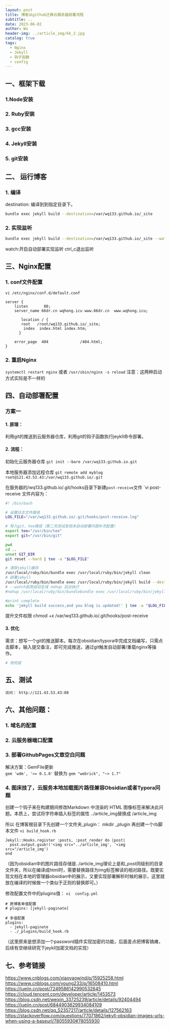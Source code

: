 ```yaml
---
layout: post
title: 博客从github迁移云服务器部署流程
subtitle: ..
date: 2023-06-02
author: Wu
header-img: ../article_img/kb_2.jpg
catalog: true
tags:
  - Nginx
  - Jekyll
  - 钩子函数
  - config
---
```


## 一、框架下载
### 1.Node安装

### 2. Ruby安装

### 3. gcc安装

### 4. Jekyll安装

### 5. git安装

## 二、 运行博客

### 1. 编译
destination: 编译到到指定目录下。
```bash
bundle exec jekyll build --destination=/var/wq133.github.io/_site
```

### 2. 实现监听
```bash
bundle exec jekyll build --destination=/var/wq133.github.io/_site --watch
```
watch:开启自动部署实现监听
ctrl_c退出监听

## 三、Nginx配置

### 1. conf文件配置
`vi /etc/nginx/conf.d/default.conf`
```
server {
    listen       80;
    server_name 66dr.cn wqhong.icu www.66dr.cn  www.wqhong.icu;
    
       location / {
       root   /root/wq133.github.io/_site;
        index  index.html index.htm;
      }

    error_page  404              /404.html; 
}
```

### 2. 重启Nginx
`systemctl restart nginx`
或者 `/usr/sbin/nginx -s reload`
注意：这两种启动方式实际是不一样的
## 四、自动部署配置

### 方案一

#### 1. 原理：
利用git的推送到云服务器仓库，利用git的钩子函数执行jeykll命令部署。
#### 2. 流程：
初始化云服务器仓库
 `git init --bare /var/wq133.github.io.git`

本地服务器添加远程仓库
`git remote add myblog root@121.43.53.43:/var/wq133.github.io/.git`

在服务器的/wq133.github.io/.git/hooks目录下新建`post-receive`文件
`vi post-receive
文件内容为：
```bash
#! /bin/bash

# 设置日志文件路径
LOG_FILE="/var/wq133.github.io/.git/hooks/post-receive.log"

# 导入git、tee路径（第二天测试发现未自动部署问题补充配置）
export tee="/usr/bin/tee"
export git="/usr/bin/git"

pwd
cd ..
unset GIT_DIR
git reset --hard | tee -a "$LOG_FILE"

# 清除jekyll缓存
/usr/local/ruby/bin/bundle exec /usr/local/ruby/bin/jekyll clean
# 部署jekyll
/usr/local/ruby/bin/bundle exec /usr/local/ruby/bin/jekyll build --destination=/var/wq133.github.io/_site --config /var/wq133.github.io/_config.yml
# --watch启用自动生成 nohup 后台执行
#nohup /usr/local/ruby/bin/bundlebundle exec /usr/local/ruby/bin/jekyll build --destination=/var/wq133.github.io/_site > /var/wq133.github.io/jekyll.log 2>&1 &

#print complete
echo 'jekyll build success,and you blog is updated!' | tee -a "$LOG_FILE"

```

提升文件权限
chmod +x /var/wq133.github.io/.git/hooks/post-receive

#### 3. 优化
需求：想写一个git的推送脚本。每次在obsidian/typora中完成文档编写，只需点击脚本，输入提交备注，即可完成推送，通过git触发自动部署/重载nginx等操作。
```python
# 待完成
```

## 五、测试 
	访问： http://121.43.53.43:80

## 六、其他问题：
### 1. 域名的配置


### 2. 云服务器端口配置



### 3. 部署GithubPages文章空白问题
解决方案：GemFile更新  
`gem 'wdm', '>= 0.1.0'`
替换为
`gem "webrick", "~> 1.7"`

### 4. 图床挂了，云服务本地加载图片路径兼容Obsidian或者Typora问题

 创建一个钩子来在构建期间修改Markdown 中渲染的 HTML 图像标签来解决此问题。本质上，尝试将字符串插入标签的属性 ../article_img替换成 /article_img
 
 所以 在博客根目录下先创建一个文件夹_plugin：
 mkdir _plugin
 再创建一个rb脚本文件
`vi build_hook.rb`
```
Jekyll::Hooks.register :posts, :post_render do |post|
  post.output.gsub!('<img src="../article_img', '<img src="/article_img')
end
```
（因为obsidian中的图片路径存储是../article_img理论上是和_post同级别的目录文件夹，所以在编译成html时，需要替换路径为img标签解读的相对路径。既要实现文档在本地的管理器obsidian中的展示，又要实现部署解析时候的展示，这里就放在编译的时候做一个类似于正则的替换即可。）

修改配置文件中的plugins值：
`vi  config.yml`
```
# 原博客单值配置
# plugins: [jekyll-paginate]

# 多值配置
plugins:
  - jekyll-paginate
  - ./_plugins/build_hook.rb
```
（这里原来是想添加一个password插件实现加密的功能，后面差点把博客搞瘫，后续有空继续研究下jeykll加密文档的实现）

## 七、参考链接
https://www.cnblogs.com/xiaoyaowind/p/15925258.html
https://www.cnblogs.com/young233/p/16508410.html
https://juejin.cn/post/7249586142990532645
https://cloud.tencent.com/developer/article/1453573
https://blog.csdn.net/weixin_33725239/article/details/92404494
https://juejin.cn/post/6844903629934084109
https://blog.csdn.net/qq_52357217/article/details/127562163
https://stackoverflow.com/questions/77071862/jekyll-obsidian-images-urls-when-using-a-baseurl/78055930#78055930